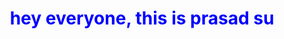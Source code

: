 <html>
<body>
        <h1 style="color: blue; font-size": 35px;" align="center">hey everyone, this is prasad su</h1>
                                                                 

                                                                     
</body>
</html>                                                                 
                                                                 
